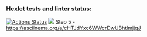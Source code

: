 ### Hexlet tests and linter status:
[![Actions Status](https://github.com/DanielNuud/java-project-71/actions/workflows/hexlet-check.yml/badge.svg)](https://github.com/DanielNuud/java-project-71/actions)
<a href="https://codeclimate.com/github/DanielNuud/java-project-71/maintainability"><img src="https://api.codeclimate.com/v1/badges/aebaa8212e0a97eebbd7/maintainability" /></a>
Step 5 - https://asciinema.org/a/cHTJdYxc6WWcrDwUBhtlmjjgJ
